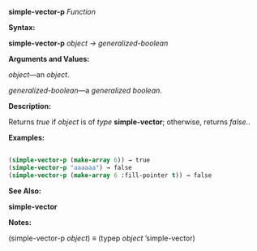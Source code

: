 **simple-vector-p** *Function* 



**Syntax:** 



**simple-vector-p** *object → generalized-boolean* 



**Arguments and Values:** 



*object*—an *object*. 



*generalized-boolean*—a *generalized boolean*. 



**Description:** 



Returns *true* if *object* is of *type* **simple-vector**; otherwise, returns *false*.. 



**Examples:**
```lisp
 
(simple-vector-p (make-array 6)) → true 
(simple-vector-p "aaaaaa") → false 
(simple-vector-p (make-array 6 :fill-pointer t)) → false 

```
**See Also:** 



**simple-vector** 



**Notes:** 



(simple-vector-p *object*) *≡* (typep *object* ’simple-vector) 



